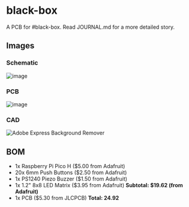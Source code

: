 # black-box
A PCB for #black-box. Read JOURNAL.md for a more detailed story. 

## Images
### Schematic
![image](https://github.com/user-attachments/assets/a049b185-75f3-4f2b-ae14-421d4f6dc7e9)

### PCB
![image](https://github.com/user-attachments/assets/896d4599-ee14-4c2c-8418-b30a79be5d5b)

### CAD
![Adobe Express Background Remover](https://github.com/user-attachments/assets/5e68f32f-0972-4531-a318-cb2b41c1c068)

## BOM
* 1x Raspberry Pi Pico H ($5.00 from Adafruit)
* 20x 6mm Push Buttons ($2.50 from Adafruit)
* 1x PS1240 Piezo Buzzer ($1.50 from Adafruit)
* 1x 1.2" 8x8 LED Matrix ($3.95 from Adafruit)
**Subtotal: $19.62 (from Adafruit)**
* 1x PCB ($5.30 from JLCPCB)
**Total: 24.92**
